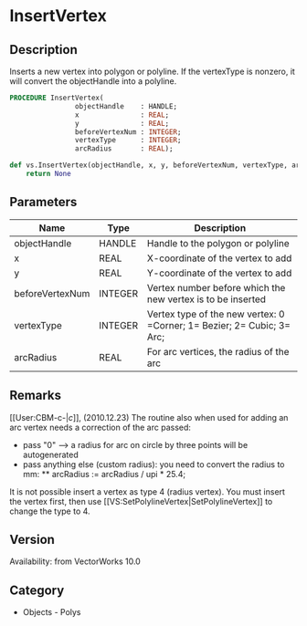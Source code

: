 # InsertVertex

## Description
Inserts a new vertex into polygon or polyline.  If the vertexType is nonzero, it will convert the objectHandle into a polyline.

```pascal
PROCEDURE InsertVertex(
				objectHandle    : HANDLE;
				x               : REAL;
				y               : REAL;
				beforeVertexNum : INTEGER;
				vertexType      : INTEGER;
				arcRadius       : REAL);
```

```python
def vs.InsertVertex(objectHandle, x, y, beforeVertexNum, vertexType, arcRadius):
    return None
```

## Parameters
|Name|Type|Description|
|---|---|---|
|objectHandle|HANDLE|Handle to the polygon or polyline|
|x|REAL|X-coordinate of the vertex to add|
|y|REAL|Y-coordinate of the vertex to add|
|beforeVertexNum|INTEGER|Vertex number before which the new vertex is to be inserted|
|vertexType|INTEGER|Vertex type of the new vertex: 0 =Corner; 1= Bezier; 2= Cubic; 3= Arc;|
|arcRadius|REAL|For arc vertices, the radius of the arc|

## Remarks
[[User:CBM-c-|_c_]], (2010.12.23) The routine also when used for adding an arc vertex needs a correction of the arc passed:
* pass "0" --> a radius for arc on circle by three points will be autogenerated
* pass anything else (custom radius): you need to convert the radius to mm:
** arcRadius :=  arcRadius / upi * 25.4;

It is not possible insert a vertex as type 4 (radius vertex). You must insert the vertex first, then use [[VS:SetPolylineVertex|SetPolylineVertex]] to change the type to 4.

## Version
Availability: from VectorWorks 10.0

## Category
* Objects - Polys

